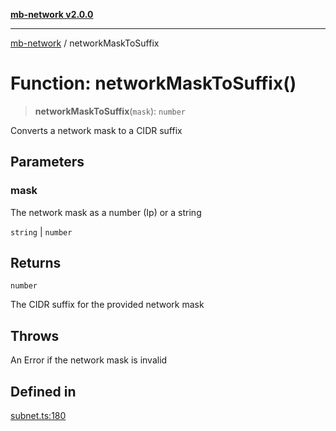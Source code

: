 [**mb-network v2.0.0**](../README.md)

***

[mb-network](../globals.md) / networkMaskToSuffix

# Function: networkMaskToSuffix()

> **networkMaskToSuffix**(`mask`): `number`

Converts a network mask to a CIDR suffix

## Parameters

### mask

The network mask as a number (Ip) or a string

`string` | `number`

## Returns

`number`

The CIDR suffix for the provided network mask

## Throws

An Error if the network mask is invalid

## Defined in

[subnet.ts:180](https://github.com/mbachmann97/mb-network/blob/7fec164a867a1a55636ff23695e44eb55e93955f/src/subnet.ts#L180)
